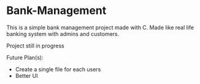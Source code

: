 # Bank-Management

This is a simple bank management project made with C. Made like real life banking system with admins and customers.


Project still in progress

Future Plan(s):
  - Create a single file for each users
  - Better UI
